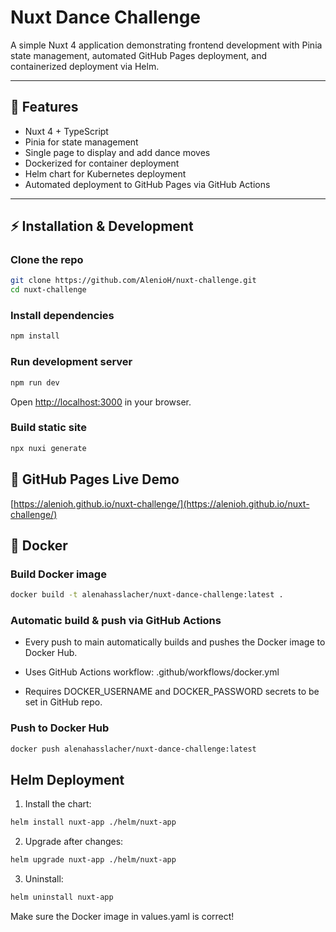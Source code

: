 # Nuxt Dance Challenge

A simple Nuxt 4 application demonstrating frontend development with Pinia state management, automated GitHub Pages deployment, and containerized deployment via Helm.

---

## 🌟 Features
- Nuxt 4 + TypeScript
- Pinia for state management
- Single page to display and add dance moves
- Dockerized for container deployment
- Helm chart for Kubernetes deployment
- Automated deployment to GitHub Pages via GitHub Actions

---

## ⚡ Installation & Development

### Clone the repo
```bash
git clone https://github.com/AlenioH/nuxt-challenge.git
cd nuxt-challenge
```

### Install dependencies 
```bash 
npm install
```

### Run development server
```bash 
npm run dev
```
Open [http://localhost:3000](http://localhost:3000) in your browser.

### Build static site
```bash 
npx nuxi generate
```

## 🚀 GitHub Pages Live Demo
[https://alenioh.github.io/nuxt-challenge/](https://alenioh.github.io/nuxt-challenge/)

## 🐳 Docker
### Build Docker image
```bash 
docker build -t alenahasslacher/nuxt-dance-challenge:latest .
```

### Automatic build & push via GitHub Actions
- Every push to main automatically builds and pushes the Docker image to Docker Hub.

- Uses GitHub Actions workflow: .github/workflows/docker.yml

- Requires DOCKER_USERNAME and DOCKER_PASSWORD secrets to be set in GitHub repo.

### Push to Docker Hub
```bash 
docker push alenahasslacher/nuxt-dance-challenge:latest
```

## Helm Deployment
1. Install the chart: 
```bash 
helm install nuxt-app ./helm/nuxt-app
```

2. Upgrade after changes: 
```bash
helm upgrade nuxt-app ./helm/nuxt-app
```

3. Uninstall:
```bash
helm uninstall nuxt-app
```
Make sure the Docker image in values.yaml is correct!

